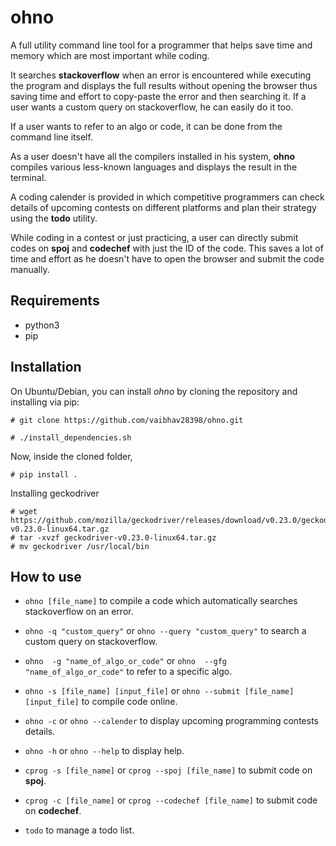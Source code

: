 # ohno
A full utility command line tool for a programmer that helps save time and memory which are most important while coding. 


It searches **stackoverflow** when an error is encountered while executing the program and displays the full results without opening the browser thus saving time and effort to copy-paste the error and then searching it.
If a user wants a custom query on stackoverflow, he can easily do it too.

If a user wants to refer to an algo or code, it can be done from the command line itself.


As a user doesn't have all the compilers installed in his system, **ohno** compiles various less-known languages and displays the result in the terminal.

A coding calender is provided in which competitive programmers can check details of upcoming contests on different platforms and plan their strategy using the **todo** utility.


While coding in a contest or just practicing, a user can directly submit codes on **spoj** and **codechef** with just the ID of the code. This saves a lot of time and effort as he doesn't have to open the browser and submit the code manually.


## Requirements
* python3
* pip

## Installation
On Ubuntu/Debian, you can install *ohno* by cloning the repository and installing via pip:
```
# git clone https://github.com/vaibhav28398/ohno.git
```
```
# ./install_dependencies.sh
```
Now, inside the cloned folder,
```
# pip install .
```
Installing geckodriver
```
# wget https://github.com/mozilla/geckodriver/releases/download/v0.23.0/geckodriver-v0.23.0-linux64.tar.gz
# tar -xvzf geckodriver-v0.23.0-linux64.tar.gz
# mv geckodriver /usr/local/bin
```


## How to use

* ``` ohno [file_name] ``` to compile a code which automatically searches stackoverflow on an error.
* ``` ohno -q "custom_query" ``` or ``` ohno --query "custom_query" ``` to search a custom query on stackoverflow.
* ``` ohno  -g "name_of_algo_or_code" ``` or ``` ohno  --gfg "name_of_algo_or_code" ``` to refer to a specific algo.
* ``` ohno -s [file_name] [input_file] ``` or ``` ohno --submit [file_name] [input_file] ``` to compile code online.
* ``` ohno -c ``` or ``` ohno --calender ``` to display upcoming programming contests details.
* ``` ohno -h ``` or ``` ohno --help ``` to display help.

* ``` cprog -s [file_name] ``` or ``` cprog --spoj [file_name] ``` to submit code on **spoj**.
* ``` cprog -c [file_name] ``` or ``` cprog --codechef [file_name] ``` to submit code on **codechef**.

* ``` todo ``` to manage a todo list.
